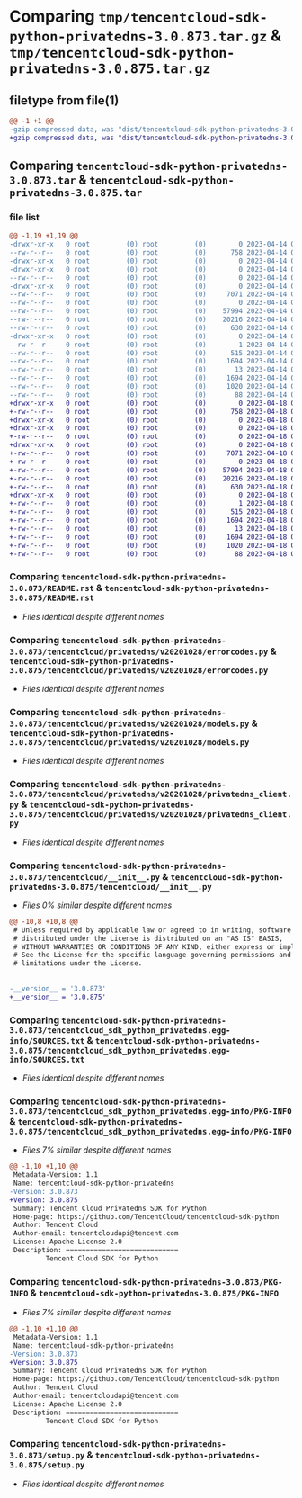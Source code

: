 # Comparing `tmp/tencentcloud-sdk-python-privatedns-3.0.873.tar.gz` & `tmp/tencentcloud-sdk-python-privatedns-3.0.875.tar.gz`

## filetype from file(1)

```diff
@@ -1 +1 @@
-gzip compressed data, was "dist/tencentcloud-sdk-python-privatedns-3.0.873.tar", last modified: Fri Apr 14 00:49:42 2023, max compression
+gzip compressed data, was "dist/tencentcloud-sdk-python-privatedns-3.0.875.tar", last modified: Tue Apr 18 00:48:29 2023, max compression
```

## Comparing `tencentcloud-sdk-python-privatedns-3.0.873.tar` & `tencentcloud-sdk-python-privatedns-3.0.875.tar`

### file list

```diff
@@ -1,19 +1,19 @@
-drwxr-xr-x   0 root         (0) root         (0)        0 2023-04-14 00:49:42.000000 tencentcloud-sdk-python-privatedns-3.0.873/
--rw-r--r--   0 root         (0) root         (0)      758 2023-04-14 00:49:42.000000 tencentcloud-sdk-python-privatedns-3.0.873/README.rst
-drwxr-xr-x   0 root         (0) root         (0)        0 2023-04-14 00:49:42.000000 tencentcloud-sdk-python-privatedns-3.0.873/tencentcloud/
-drwxr-xr-x   0 root         (0) root         (0)        0 2023-04-14 00:49:42.000000 tencentcloud-sdk-python-privatedns-3.0.873/tencentcloud/privatedns/
--rw-r--r--   0 root         (0) root         (0)        0 2023-04-14 00:49:42.000000 tencentcloud-sdk-python-privatedns-3.0.873/tencentcloud/privatedns/__init__.py
-drwxr-xr-x   0 root         (0) root         (0)        0 2023-04-14 00:49:42.000000 tencentcloud-sdk-python-privatedns-3.0.873/tencentcloud/privatedns/v20201028/
--rw-r--r--   0 root         (0) root         (0)     7071 2023-04-14 00:49:42.000000 tencentcloud-sdk-python-privatedns-3.0.873/tencentcloud/privatedns/v20201028/errorcodes.py
--rw-r--r--   0 root         (0) root         (0)        0 2023-04-14 00:49:42.000000 tencentcloud-sdk-python-privatedns-3.0.873/tencentcloud/privatedns/v20201028/__init__.py
--rw-r--r--   0 root         (0) root         (0)    57994 2023-04-14 00:49:42.000000 tencentcloud-sdk-python-privatedns-3.0.873/tencentcloud/privatedns/v20201028/models.py
--rw-r--r--   0 root         (0) root         (0)    20216 2023-04-14 00:49:42.000000 tencentcloud-sdk-python-privatedns-3.0.873/tencentcloud/privatedns/v20201028/privatedns_client.py
--rw-r--r--   0 root         (0) root         (0)      630 2023-04-14 00:49:42.000000 tencentcloud-sdk-python-privatedns-3.0.873/tencentcloud/__init__.py
-drwxr-xr-x   0 root         (0) root         (0)        0 2023-04-14 00:49:42.000000 tencentcloud-sdk-python-privatedns-3.0.873/tencentcloud_sdk_python_privatedns.egg-info/
--rw-r--r--   0 root         (0) root         (0)        1 2023-04-14 00:49:42.000000 tencentcloud-sdk-python-privatedns-3.0.873/tencentcloud_sdk_python_privatedns.egg-info/dependency_links.txt
--rw-r--r--   0 root         (0) root         (0)      515 2023-04-14 00:49:42.000000 tencentcloud-sdk-python-privatedns-3.0.873/tencentcloud_sdk_python_privatedns.egg-info/SOURCES.txt
--rw-r--r--   0 root         (0) root         (0)     1694 2023-04-14 00:49:42.000000 tencentcloud-sdk-python-privatedns-3.0.873/tencentcloud_sdk_python_privatedns.egg-info/PKG-INFO
--rw-r--r--   0 root         (0) root         (0)       13 2023-04-14 00:49:42.000000 tencentcloud-sdk-python-privatedns-3.0.873/tencentcloud_sdk_python_privatedns.egg-info/top_level.txt
--rw-r--r--   0 root         (0) root         (0)     1694 2023-04-14 00:49:42.000000 tencentcloud-sdk-python-privatedns-3.0.873/PKG-INFO
--rw-r--r--   0 root         (0) root         (0)     1020 2023-04-14 00:49:42.000000 tencentcloud-sdk-python-privatedns-3.0.873/setup.py
--rw-r--r--   0 root         (0) root         (0)       88 2023-04-14 00:49:42.000000 tencentcloud-sdk-python-privatedns-3.0.873/setup.cfg
+drwxr-xr-x   0 root         (0) root         (0)        0 2023-04-18 00:48:29.000000 tencentcloud-sdk-python-privatedns-3.0.875/
+-rw-r--r--   0 root         (0) root         (0)      758 2023-04-18 00:48:29.000000 tencentcloud-sdk-python-privatedns-3.0.875/README.rst
+drwxr-xr-x   0 root         (0) root         (0)        0 2023-04-18 00:48:29.000000 tencentcloud-sdk-python-privatedns-3.0.875/tencentcloud/
+drwxr-xr-x   0 root         (0) root         (0)        0 2023-04-18 00:48:29.000000 tencentcloud-sdk-python-privatedns-3.0.875/tencentcloud/privatedns/
+-rw-r--r--   0 root         (0) root         (0)        0 2023-04-18 00:48:29.000000 tencentcloud-sdk-python-privatedns-3.0.875/tencentcloud/privatedns/__init__.py
+drwxr-xr-x   0 root         (0) root         (0)        0 2023-04-18 00:48:29.000000 tencentcloud-sdk-python-privatedns-3.0.875/tencentcloud/privatedns/v20201028/
+-rw-r--r--   0 root         (0) root         (0)     7071 2023-04-18 00:48:29.000000 tencentcloud-sdk-python-privatedns-3.0.875/tencentcloud/privatedns/v20201028/errorcodes.py
+-rw-r--r--   0 root         (0) root         (0)        0 2023-04-18 00:48:29.000000 tencentcloud-sdk-python-privatedns-3.0.875/tencentcloud/privatedns/v20201028/__init__.py
+-rw-r--r--   0 root         (0) root         (0)    57994 2023-04-18 00:48:29.000000 tencentcloud-sdk-python-privatedns-3.0.875/tencentcloud/privatedns/v20201028/models.py
+-rw-r--r--   0 root         (0) root         (0)    20216 2023-04-18 00:48:29.000000 tencentcloud-sdk-python-privatedns-3.0.875/tencentcloud/privatedns/v20201028/privatedns_client.py
+-rw-r--r--   0 root         (0) root         (0)      630 2023-04-18 00:48:29.000000 tencentcloud-sdk-python-privatedns-3.0.875/tencentcloud/__init__.py
+drwxr-xr-x   0 root         (0) root         (0)        0 2023-04-18 00:48:29.000000 tencentcloud-sdk-python-privatedns-3.0.875/tencentcloud_sdk_python_privatedns.egg-info/
+-rw-r--r--   0 root         (0) root         (0)        1 2023-04-18 00:48:29.000000 tencentcloud-sdk-python-privatedns-3.0.875/tencentcloud_sdk_python_privatedns.egg-info/dependency_links.txt
+-rw-r--r--   0 root         (0) root         (0)      515 2023-04-18 00:48:29.000000 tencentcloud-sdk-python-privatedns-3.0.875/tencentcloud_sdk_python_privatedns.egg-info/SOURCES.txt
+-rw-r--r--   0 root         (0) root         (0)     1694 2023-04-18 00:48:29.000000 tencentcloud-sdk-python-privatedns-3.0.875/tencentcloud_sdk_python_privatedns.egg-info/PKG-INFO
+-rw-r--r--   0 root         (0) root         (0)       13 2023-04-18 00:48:29.000000 tencentcloud-sdk-python-privatedns-3.0.875/tencentcloud_sdk_python_privatedns.egg-info/top_level.txt
+-rw-r--r--   0 root         (0) root         (0)     1694 2023-04-18 00:48:29.000000 tencentcloud-sdk-python-privatedns-3.0.875/PKG-INFO
+-rw-r--r--   0 root         (0) root         (0)     1020 2023-04-18 00:48:29.000000 tencentcloud-sdk-python-privatedns-3.0.875/setup.py
+-rw-r--r--   0 root         (0) root         (0)       88 2023-04-18 00:48:29.000000 tencentcloud-sdk-python-privatedns-3.0.875/setup.cfg
```

### Comparing `tencentcloud-sdk-python-privatedns-3.0.873/README.rst` & `tencentcloud-sdk-python-privatedns-3.0.875/README.rst`

 * *Files identical despite different names*

### Comparing `tencentcloud-sdk-python-privatedns-3.0.873/tencentcloud/privatedns/v20201028/errorcodes.py` & `tencentcloud-sdk-python-privatedns-3.0.875/tencentcloud/privatedns/v20201028/errorcodes.py`

 * *Files identical despite different names*

### Comparing `tencentcloud-sdk-python-privatedns-3.0.873/tencentcloud/privatedns/v20201028/models.py` & `tencentcloud-sdk-python-privatedns-3.0.875/tencentcloud/privatedns/v20201028/models.py`

 * *Files identical despite different names*

### Comparing `tencentcloud-sdk-python-privatedns-3.0.873/tencentcloud/privatedns/v20201028/privatedns_client.py` & `tencentcloud-sdk-python-privatedns-3.0.875/tencentcloud/privatedns/v20201028/privatedns_client.py`

 * *Files identical despite different names*

### Comparing `tencentcloud-sdk-python-privatedns-3.0.873/tencentcloud/__init__.py` & `tencentcloud-sdk-python-privatedns-3.0.875/tencentcloud/__init__.py`

 * *Files 0% similar despite different names*

```diff
@@ -10,8 +10,8 @@
 # Unless required by applicable law or agreed to in writing, software
 # distributed under the License is distributed on an "AS IS" BASIS,
 # WITHOUT WARRANTIES OR CONDITIONS OF ANY KIND, either express or implied.
 # See the License for the specific language governing permissions and
 # limitations under the License.
 
 
-__version__ = '3.0.873'
+__version__ = '3.0.875'
```

### Comparing `tencentcloud-sdk-python-privatedns-3.0.873/tencentcloud_sdk_python_privatedns.egg-info/SOURCES.txt` & `tencentcloud-sdk-python-privatedns-3.0.875/tencentcloud_sdk_python_privatedns.egg-info/SOURCES.txt`

 * *Files identical despite different names*

### Comparing `tencentcloud-sdk-python-privatedns-3.0.873/tencentcloud_sdk_python_privatedns.egg-info/PKG-INFO` & `tencentcloud-sdk-python-privatedns-3.0.875/tencentcloud_sdk_python_privatedns.egg-info/PKG-INFO`

 * *Files 7% similar despite different names*

```diff
@@ -1,10 +1,10 @@
 Metadata-Version: 1.1
 Name: tencentcloud-sdk-python-privatedns
-Version: 3.0.873
+Version: 3.0.875
 Summary: Tencent Cloud Privatedns SDK for Python
 Home-page: https://github.com/TencentCloud/tencentcloud-sdk-python
 Author: Tencent Cloud
 Author-email: tencentcloudapi@tencent.com
 License: Apache License 2.0
 Description: ============================
         Tencent Cloud SDK for Python
```

### Comparing `tencentcloud-sdk-python-privatedns-3.0.873/PKG-INFO` & `tencentcloud-sdk-python-privatedns-3.0.875/PKG-INFO`

 * *Files 7% similar despite different names*

```diff
@@ -1,10 +1,10 @@
 Metadata-Version: 1.1
 Name: tencentcloud-sdk-python-privatedns
-Version: 3.0.873
+Version: 3.0.875
 Summary: Tencent Cloud Privatedns SDK for Python
 Home-page: https://github.com/TencentCloud/tencentcloud-sdk-python
 Author: Tencent Cloud
 Author-email: tencentcloudapi@tencent.com
 License: Apache License 2.0
 Description: ============================
         Tencent Cloud SDK for Python
```

### Comparing `tencentcloud-sdk-python-privatedns-3.0.873/setup.py` & `tencentcloud-sdk-python-privatedns-3.0.875/setup.py`

 * *Files identical despite different names*

